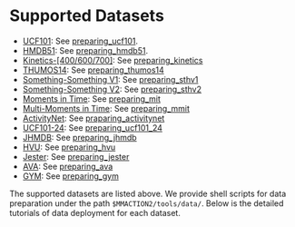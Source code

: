 # Supported Datasets

- [UCF101](https://www.crcv.ucf.edu/research/data-sets/ucf101/): See [preparing_ucf101](/tools/data/ucf101/preparing_ucf101.md).
- [HMDB51](https://serre-lab.clps.brown.edu/resource/hmdb-a-large-human-motion-database/): See [preparing_hmdb51](/tools/data/hmdb51/preparing_hmdb51.md).
- [Kinetics-[400/600/700]](https://deepmind.com/research/open-source/kinetics): See [preparing_kinetics](/tools/data/kinetics/preparing_kinetics.md)
- [THUMOS14](https://www.crcv.ucf.edu/THUMOS14/download.html): See [preparing_thumos14](/tools/data/thumos14/preparing_thumos14.md)
- [Something-Something V1](https://20bn.com/datasets/something-something/v1): See [preparing_sthv1](/tools/data/sthv1/preparing_sthv1.md)
- [Something-Something V2](https://20bn.com/datasets/something-something): See [preparing_sthv2](/tools/data/sthv2/preparing_sthv2.md)
- [Moments in Time](http://moments.csail.mit.edu/): See [preparing_mit](/tools/data/mit/preparing_mit.md)
- [Multi-Moments in Time](http://moments.csail.mit.edu/challenge_iccv_2019.html): See [preparing_mmit](/tools/data/mmit/preparing_mmit.md)
- [ActivityNet](http://activity-net.org/): See [praparing_activitynet](/tools/data/activitynet/preparing_activitynet.md)
- [UCF101-24](http://www.thumos.info/download.html): See [preparing_ucf101_24](/tools/data/ucf101_24/preparing_ucf101_24.md)
- [JHMDB](http://jhmdb.is.tue.mpg.de/): See [preparing_jhmdb](/tools/data/jhmdb/preparing_jhmdb.md)
- [HVU](https://github.com/holistic-video-understanding/HVU-Dataset): See [preparing_hvu](/tools/data/hvu/preparing_hvu.md)
- [Jester](https://20bn.com/datasets/jester/v1): See [preparing_jester](/tools/data/jester/preparing_jester.md)
- [AVA](https://research.google.com/ava/index.html): See [preparing_ava](/tools/data/ava/preparing_ava.md)
- [GYM](https://sdolivia.github.io/FineGym/): See [preparing_gym](/tools/data/gym/preparing_gym.md)

The supported datasets are listed above.
We provide shell scripts for data preparation under the path `$MMACTION2/tools/data/`.
Below is the detailed tutorials of data deployment for each dataset.
